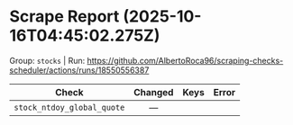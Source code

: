 # Scrape Report (2025-10-16T04:45:02.275Z)

Group: `stocks`  |  Run: https://github.com/AlbertoRoca96/scraping-checks-scheduler/actions/runs/18550556387

| Check | Changed | Keys | Error |
|---|:---:|:--|:--|
| `stock_ntdoy_global_quote` | — |  |  |
